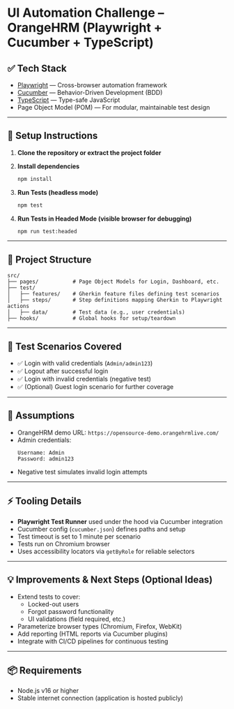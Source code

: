# UI Automation Challenge – OrangeHRM (Playwright + Cucumber + TypeScript)

## ✅ Tech Stack
- [Playwright](https://playwright.dev/) — Cross-browser automation framework  
- [Cucumber](https://cucumber.io/) — Behavior-Driven Development (BDD)  
- [TypeScript](https://www.typescriptlang.org/) — Type-safe JavaScript  
- Page Object Model (POM) — For modular, maintainable test design  

---

## 🚀 Setup Instructions

1. **Clone the repository or extract the project folder**

2. **Install dependencies**
   ```bash
   npm install
   ```

3. **Run Tests (headless mode)**
   ```bash
   npm test
   ```

4. **Run Tests in Headed Mode (visible browser for debugging)**
   ```bash
   npm run test:headed
   ```

---

## 🧪 Project Structure

```
src/
├── pages/           # Page Object Models for Login, Dashboard, etc.
├── test/
│   ├── features/    # Gherkin feature files defining test scenarios
│   ├── steps/       # Step definitions mapping Gherkin to Playwright actions
│   ├── data/        # Test data (e.g., user credentials)
├── hooks/           # Global hooks for setup/teardown
```
---

## 🎯 Test Scenarios Covered

- ✅ Login with valid credentials (`Admin/admin123`)  
- ✅ Logout after successful login  
- ✅ Login with invalid credentials (negative test)  
- ✅ (Optional) Guest login scenario for further coverage  

---

## 📝 Assumptions

- OrangeHRM demo URL: `https://opensource-demo.orangehrmlive.com/`  
- Admin credentials:  
  ```
  Username: Admin  
  Password: admin123  
  ```
- Negative test simulates invalid login attempts  

---

## ⚡ Tooling Details

- **Playwright Test Runner** used under the hood via Cucumber integration  
- Cucumber config (`cucumber.json`) defines paths and setup  
- Test timeout is set to 1 minute per scenario  
- Tests run on Chromium browser  
- Uses accessibility locators via `getByRole` for reliable selectors  

---

## 💡 Improvements & Next Steps (Optional Ideas)

- Extend tests to cover:
  - Locked-out users
  - Forgot password functionality
  - UI validations (field required, etc.)
- Parameterize browser types (Chromium, Firefox, WebKit)
- Add reporting (HTML reports via Cucumber plugins)
- Integrate with CI/CD pipelines for continuous testing  

---

## 📦 Requirements

- Node.js v16 or higher  
- Stable internet connection (application is hosted publicly)  
